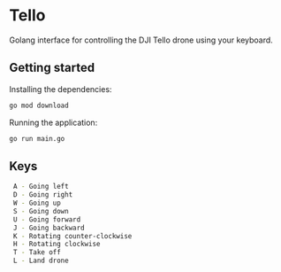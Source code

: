 # Tello

Golang interface for controlling the DJI Tello drone using your keyboard.

## Getting started

Installing the dependencies:

```bash
go mod download
```

Running the application:

```bash
go run main.go
```

## Keys

```bash
 A - Going left
 D - Going right
 W - Going up
 S - Going down
 U - Going forward
 J - Going backward
 K - Rotating counter-clockwise
 H - Rotating clockwise
 T - Take off
 L - Land drone 
```